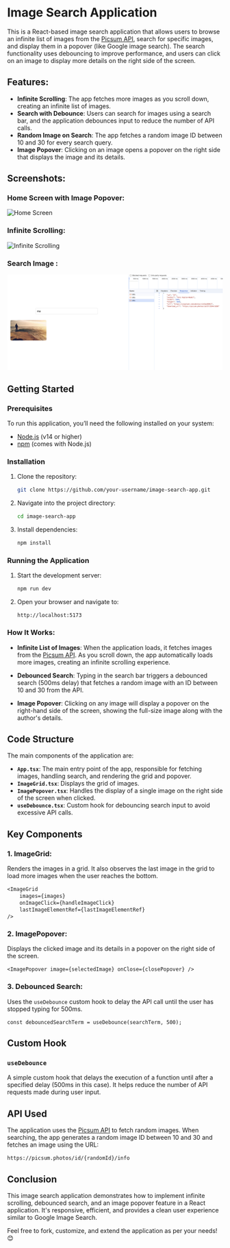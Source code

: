 # Image Search Application

This is a React-based image search application that allows users to browse an infinite list of images from the [Picsum API](https://picsum.photos/), search for specific images, and display them in a popover (like Google image search). The search functionality uses debouncing to improve performance, and users can click on an image to display more details on the right side of the screen.

## Features:

-   **Infinite Scrolling**: The app fetches more images as you scroll down, creating an infinite list of images.
-   **Search with Debounce**: Users can search for images using a search bar, and the application debounces input to reduce the number of API calls.
-   **Random Image on Search**: The app fetches a random image ID between 10 and 30 for every search query.
-   **Image Popover**: Clicking on an image opens a popover on the right side that displays the image and its details.

## Screenshots:

### Home Screen with Image Popover:

![Home Screen](./public/home.png)

### Infinite Scrolling:

![Infinite Scrolling](./public/infinite.png)

### Search Image :

![Image Popover](./public/search.png)

## Getting Started

### Prerequisites

To run this application, you’ll need the following installed on your system:

-   [Node.js](https://nodejs.org/) (v14 or higher)
-   [npm](https://www.npmjs.com/) (comes with Node.js)

### Installation

1. Clone the repository:
    ```bash
    git clone https://github.com/your-username/image-search-app.git
    ```
2. Navigate into the project directory:

    ```bash
    cd image-search-app
    ```

3. Install dependencies:
    ```bash
    npm install
    ```

### Running the Application

1. Start the development server:

    ```bash
    npm run dev
    ```

2. Open your browser and navigate to:
    ```
    http://localhost:5173
    ```

### How It Works:

-   **Infinite List of Images**: When the application loads, it fetches images from the [Picsum API](https://picsum.photos/v2/list). As you scroll down, the app automatically loads more images, creating an infinite scrolling experience.
-   **Debounced Search**: Typing in the search bar triggers a debounced search (500ms delay) that fetches a random image with an ID between 10 and 30 from the API.

-   **Image Popover**: Clicking on any image will display a popover on the right-hand side of the screen, showing the full-size image along with the author's details.

## Code Structure

The main components of the application are:

-   **`App.tsx`**: The main entry point of the app, responsible for fetching images, handling search, and rendering the grid and popover.
-   **`ImageGrid.tsx`**: Displays the grid of images.
-   **`ImagePopover.tsx`**: Handles the display of a single image on the right side of the screen when clicked.
-   **`useDebounce.tsx`**: Custom hook for debouncing search input to avoid excessive API calls.

## Key Components

### 1. **ImageGrid**:

Renders the images in a grid. It also observes the last image in the grid to load more images when the user reaches the bottom.

```tsx
<ImageGrid
	images={images}
	onImageClick={handleImageClick}
	lastImageElementRef={lastImageElementRef}
/>
```

### 2. **ImagePopover**:

Displays the clicked image and its details in a popover on the right side of the screen.

```tsx
<ImagePopover image={selectedImage} onClose={closePopover} />
```

### 3. **Debounced Search**:

Uses the `useDebounce` custom hook to delay the API call until the user has stopped typing for 500ms.

```tsx
const debouncedSearchTerm = useDebounce(searchTerm, 500);
```

## Custom Hook

### `useDebounce`

A simple custom hook that delays the execution of a function until after a specified delay (500ms in this case). It helps reduce the number of API requests made during user input.

## API Used

The application uses the [Picsum API](https://picsum.photos/) to fetch random images. When searching, the app generates a random image ID between 10 and 30 and fetches an image using the URL:

```
https://picsum.photos/id/{randomId}/info
```

## Conclusion

This image search application demonstrates how to implement infinite scrolling, debounced search, and an image popover feature in a React application. It's responsive, efficient, and provides a clean user experience similar to Google Image Search.

Feel free to fork, customize, and extend the application as per your needs! 😊
